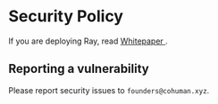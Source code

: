 # Security Policy

If you are deploying Ray, read [Whitepaper ](https://docs.digimon.tech/digimon).

## Reporting a vulnerability

Please report security issues to `founders@cohuman.xyz`.